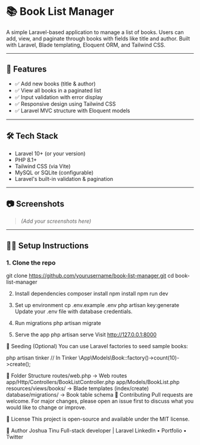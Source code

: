 # 📚 Book List Manager

A simple Laravel-based application to manage a list of books. Users can add, view, and paginate through books with fields like title and author. Built with Laravel, Blade templating, Eloquent ORM, and Tailwind CSS.

---

## 🚀 Features

- ✅ Add new books (title & author)
- ✅ View all books in a paginated list
- ✅ Input validation with error display
- ✅ Responsive design using Tailwind CSS
- ✅ Laravel MVC structure with Eloquent models

---

## 🛠️ Tech Stack

- Laravel 10+ (or your version)
- PHP 8.1+
- Tailwind CSS (via Vite)
- MySQL or SQLite (configurable)
- Laravel's built-in validation & pagination

---

## 📷 Screenshots

> _(Add your screenshots here)_

---

## 🧑‍💻 Setup Instructions

### 1. Clone the repo
git clone https://github.com/yourusername/book-list-manager.git
cd book-list-manager

2. Install dependencies
composer install
npm install
npm run dev

4. Set up environment
cp .env.example .env
php artisan key:generate
Update your .env file with database credentials.

5. Run migrations
php artisan migrate

7. Serve the app
php artisan serve
Visit http://127.0.0.1:8000

🧪 Seeding (Optional)
You can use Laravel factories to seed sample books:

php artisan tinker
// In Tinker
\App\Models\Book::factory()->count(10)->create();

📁 Folder Structure
routes/web.php              → Web routes
app/Http/Controllers/BookListController.php
app/Models/BookList.php
resources/views/books/      → Blade templates (index/create)
database/migrations/        → Book table schema
🙌 Contributing
Pull requests are welcome. For major changes, please open an issue first to discuss what you would like to change or improve.

📄 License
This project is open-source and available under the MIT license.

👤 Author
Joshua Tinu
Full-stack developer | Laravel
LinkedIn • Portfolio • Twitter
